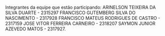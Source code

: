 Integrantes da equipe que estão participando:
ARINELSON TEIXEIRA DA SILVA DUARTE - 2315297
FRANCISCO GUTEMBERG SILVA DO NASCIMENTO - 2317928
FRANCISCO MATEUS RODRIGUES DE CASTRO - 2317159
JOSE VITOR FERREIRA CARNEIRO - 2318207
SAYMON JUNIOR AZEVEDO MATOS - 2317927.

